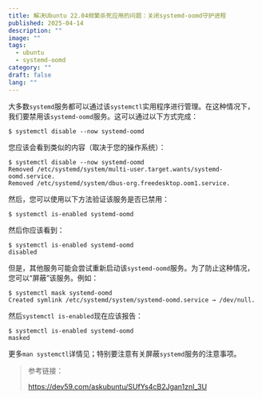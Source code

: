 ```yaml
---
title: 解决Ubuntu 22.04频繁杀死应用的问题：关闭systemd-oomd守护进程
published: 2025-04-14
description: ""
image: ""
tags:
  - ubuntu
  - systemd-oomd
category: ""
draft: false
lang: ""
---
```


大多数`systemd`服务都可以通过该`systemctl`实用程序进行管理。在这种情况下，我们要禁用该`systemd-oomd`服务。这可以通过以下方式完成：

```
$ systemctl disable --now systemd-oomd
```

您应该会看到类似的内容（取决于您的操作系统）：

```
$ systemctl disable --now systemd-oomd
Removed /etc/systemd/system/multi-user.target.wants/systemd-oomd.service.
Removed /etc/systemd/system/dbus-org.freedesktop.oom1.service.
```

然后，您可以使用以下方法验证该服务是否已禁用：

```
$ systemctl is-enabled systemd-oomd
```

然后你应该看到：

```
$ systemctl is-enabled systemd-oomd
disabled
```

但是，其他服务可能会尝试重新启动该`systemd-oomd`服务。为了防止这种情况，您可以“屏蔽”该服务。例如：

```
$ systemctl mask systemd-oomd
Created symlink /etc/systemd/system/systemd-oomd.service → /dev/null.
```

然后`systemctl is-enabled`现在应该报告：

```
$ systemctl is-enabled systemd-oomd
masked
```

更多`man systemctl`详情见；特别要注意有关屏蔽`systemd`服务的注意事项。


> 参考链接：
> 
>https://dev59.com/askubuntu/SUfYs4cB2Jgan1znI_3U